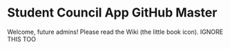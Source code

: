 # Student Council App GitHub Master
Welcome, future admins! Please read the Wiki (the little book icon).
IGNORE THIS TOO
